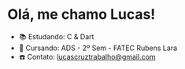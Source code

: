 # Olá, me chamo Lucas!

- 📚 Estudando: C & Dart
- 🏫 Cursando: ADS - 2º Sem - FATEC Rubens Lara
- ☎️ Contato: lucascruztrabalho@gmail.com
